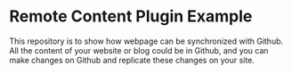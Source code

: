 # Remote Content Plugin Example

This repository is to show how webpage can be synchronized with Github.
All the content of your website or blog could be in Github, and you can make changes on Github and replicate these changes on your site.


